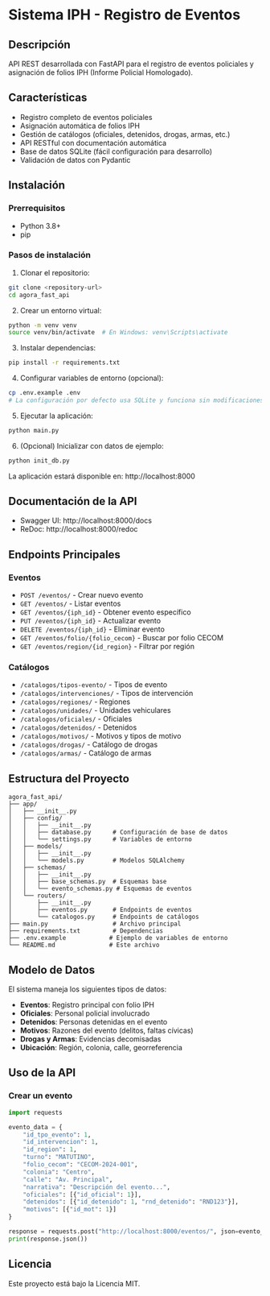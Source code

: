# Sistema IPH - Registro de Eventos

## Descripción
API REST desarrollada con FastAPI para el registro de eventos policiales y asignación de folios IPH (Informe Policial Homologado).

## Características
- Registro completo de eventos policiales
- Asignación automática de folios IPH
- Gestión de catálogos (oficiales, detenidos, drogas, armas, etc.)
- API RESTful con documentación automática
- Base de datos SQLite (fácil configuración para desarrollo)
- Validación de datos con Pydantic

## Instalación

### Prerrequisitos
- Python 3.8+
- pip

### Pasos de instalación

1. Clonar el repositorio:
```bash
git clone <repository-url>
cd agora_fast_api
```

2. Crear un entorno virtual:
```bash
python -m venv venv
source venv/bin/activate  # En Windows: venv\Scripts\activate
```

3. Instalar dependencias:
```bash
pip install -r requirements.txt
```

4. Configurar variables de entorno (opcional):
```bash
cp .env.example .env
# La configuración por defecto usa SQLite y funciona sin modificaciones
```

5. Ejecutar la aplicación:
```bash
python main.py
```

6. (Opcional) Inicializar con datos de ejemplo:
```bash
python init_db.py
```

La aplicación estará disponible en: http://localhost:8000

## Documentación de la API

- Swagger UI: http://localhost:8000/docs
- ReDoc: http://localhost:8000/redoc

## Endpoints Principales

### Eventos
- `POST /eventos/` - Crear nuevo evento
- `GET /eventos/` - Listar eventos
- `GET /eventos/{iph_id}` - Obtener evento específico
- `PUT /eventos/{iph_id}` - Actualizar evento
- `DELETE /eventos/{iph_id}` - Eliminar evento
- `GET /eventos/folio/{folio_cecom}` - Buscar por folio CECOM
- `GET /eventos/region/{id_region}` - Filtrar por región

### Catálogos
- `/catalogos/tipos-evento/` - Tipos de evento
- `/catalogos/intervenciones/` - Tipos de intervención
- `/catalogos/regiones/` - Regiones
- `/catalogos/unidades/` - Unidades vehiculares
- `/catalogos/oficiales/` - Oficiales
- `/catalogos/detenidos/` - Detenidos
- `/catalogos/motivos/` - Motivos y tipos de motivo
- `/catalogos/drogas/` - Catálogo de drogas
- `/catalogos/armas/` - Catálogo de armas

## Estructura del Proyecto

```
agora_fast_api/
├── app/
│   ├── __init__.py
│   ├── config/
│   │   ├── __init__.py
│   │   ├── database.py      # Configuración de base de datos
│   │   └── settings.py      # Variables de entorno
│   ├── models/
│   │   ├── __init__.py
│   │   └── models.py        # Modelos SQLAlchemy
│   ├── schemas/
│   │   ├── __init__.py
│   │   ├── base_schemas.py  # Esquemas base
│   │   └── evento_schemas.py # Esquemas de eventos
│   └── routers/
│       ├── __init__.py
│       ├── eventos.py       # Endpoints de eventos
│       └── catalogos.py     # Endpoints de catálogos
├── main.py                  # Archivo principal
├── requirements.txt         # Dependencias
├── .env.example            # Ejemplo de variables de entorno
└── README.md               # Este archivo
```

## Modelo de Datos

El sistema maneja los siguientes tipos de datos:

- **Eventos**: Registro principal con folio IPH
- **Oficiales**: Personal policial involucrado
- **Detenidos**: Personas detenidas en el evento
- **Motivos**: Razones del evento (delitos, faltas cívicas)
- **Drogas y Armas**: Evidencias decomisadas
- **Ubicación**: Región, colonia, calle, georreferencia

## Uso de la API

### Crear un evento
```python
import requests

evento_data = {
    "id_tpo_evento": 1,
    "id_intervencion": 1,
    "id_region": 1,
    "turno": "MATUTINO",
    "folio_cecom": "CECOM-2024-001",
    "colonia": "Centro",
    "calle": "Av. Principal",
    "narrativa": "Descripción del evento...",
    "oficiales": [{"id_oficial": 1}],
    "detenidos": [{"id_detenido": 1, "rnd_detenido": "RND123"}],
    "motivos": [{"id_mot": 1}]
}

response = requests.post("http://localhost:8000/eventos/", json=evento_data)
print(response.json())
```

## Licencia

Este proyecto está bajo la Licencia MIT.